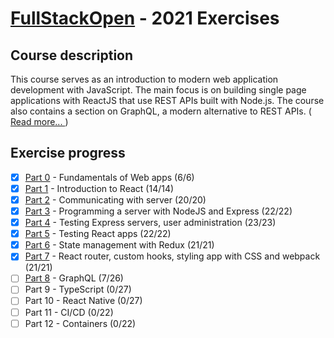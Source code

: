 # [FullStackOpen](https://fullstackopen.com/en/) - 2021 Exercises

## Course description

This course serves as an introduction to modern web application development with JavaScript. The main focus is on building single page applications with ReactJS that use REST APIs built with Node.js. The course also contains a section on GraphQL, a modern alternative to REST APIs. ([ Read more... ](https://fullstackopen.com/en/about))

## Exercise progress

- [x] [Part 0](./part0) - Fundamentals of Web apps (6/6)
- [x] [Part 1](./part1) - Introduction to React (14/14)
- [x] [Part 2](./part2) - Communicating with server (20/20)
- [x] [Part 3](./part3) - Programming a server with NodeJS and Express (22/22)
- [x] [Part 4](./part4) - Testing Express servers, user administration (23/23)
- [x] [Part 5](./part5) - Testing React apps (22/22)
- [x] [Part 6](./part6) - State management with Redux (21/21)
- [x] [Part 7](./part7) - React router, custom hooks, styling app with CSS and webpack (21/21)
- [ ] [Part 8](./part8) - GraphQL (7/26)
- [ ] Part 9 - TypeScript (0/27)
- [ ] Part 10 - React Native (0/27)
- [ ] Part 11 - CI/CD (0/22)
- [ ] Part 12 - Containers (0/22)
